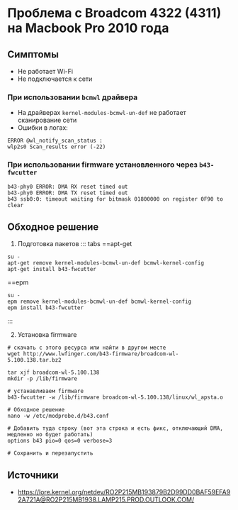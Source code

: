 # Проблема с Broadcom 4322 (4311) на Macbook Pro 2010 года

## Симптомы

- Не работает Wi-Fi
- Не подключается к сети

### При использовании `bcmwl` драйвера

- На драйверах `kernel-modules-bcmwl-un-def` не работает сканирование сети
- Ошибки в логах:

```shell
ERROR @wl_notify_scan_status :
wlp2s0 Scan_results error (-22)
```

### При использовании firmware установленного через `b43-fwcutter`

```shell
b43-phy0 ERROR: DMA RX reset timed out
b43-phy0 ERROR: DMA TX reset timed out
b43 ssb0:0: timeout waiting for bitmask 01800000 on register 0F90 to clear
```

## Обходное решение

1. Подготовка пакетов
::: tabs
==apt-get
```shell[apt-get]
su -
apt-get remove kernel-modules-bcmwl-un-def bcmwl-kernel-config
apt-get install b43-fwcutter
```
==epm
```shell[epm]
su -
epm remove kernel-modules-bcmwl-un-def bcmwl-kernel-config
epm install b43-fwcutter
```

:::

2. Установка firmware

```shell
# скачать с этого ресурса или найти в другом месте
wget http://www.lwfinger.com/b43-firmware/broadcom-wl-5.100.138.tar.bz2

tar xjf broadcom-wl-5.100.138
mkdir -p /lib/firmware

# устанавливаем firmware
b43-fwcutter -w /lib/firmware broadcom-wl-5.100.138/linux/wl_apsta.o

# Обходное решение
nano -w /etc/modprobe.d/b43.conf

# Добавить туда строку (вот эта строка и есть фикс, отключающий DMA, медленно но будет работать)
options b43 pio=0 qos=0 verbose=3

# Сохранить и перезапустить
```

## Источники

- <https://lore.kernel.org/netdev/RO2P215MB193879B2D99DD0BAF59EFA92A721A@RO2P215MB1938.LAMP215.PROD.OUTLOOK.COM/>
